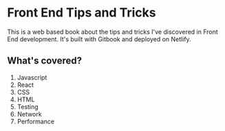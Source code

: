 [Front End Trivia]: http://front-end-trivia.netlify.com/

# Front End Tips and Tricks

This is a web based book about the tips and tricks I've discovered in Front End development. It's built with Gitbook and deployed on Netlify. 

## What's covered?
1. Javascript
2. React
3. CSS
4. HTML
5. Testing
6. Network
7. Performance